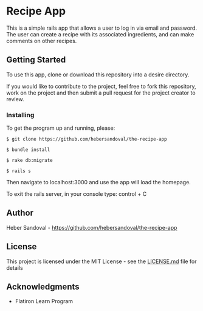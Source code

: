# Recipe App

This is a simple rails app that allows a user to log in via email and password. The user can create a recipe with its associated ingredients, and can make comments on other recipes.

## Getting Started

To use this app, clone or download this repository into a desire directory.

If you would like to contribute to the project, feel free to fork this repository, work on the project and then submit a pull request for the project creator to review.

### Installing

To get the program up and running, please:

```
$ git clone https://github.com/hebersandoval/the-recipe-app

$ bundle install

$ rake db:migrate

$ rails s
```

Then navigate to localhost:3000 and use the app will load the homepage.

To exit the rails server, in your console type: control + C


## Author

Heber Sandoval - https://github.com/hebersandoval/the-recipe-app

## License

This project is licensed under the MIT License - see the [LICENSE.md](LICENSE.md) file for details

## Acknowledgments

* Flatiron Learn Program
